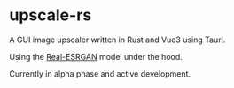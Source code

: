 # upscale-rs

A GUI image upscaler written in Rust and Vue3 using Tauri.

Using the [Real-ESRGAN](https://github.com/xinntao/Real-ESRGAN) model under the hood.

Currently in alpha phase and active development.
